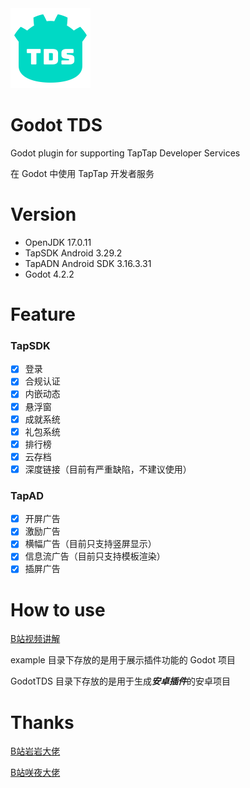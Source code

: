 <img src="example/icon.svg" width="128" height="128">

# Godot TDS

Godot plugin for supporting TapTap Developer Services

在 Godot 中使用 TapTap 开发者服务

# Version

- OpenJDK 17.0.11
- TapSDK Android 3.29.2
- TapADN Android SDK 3.16.3.31
- Godot 4.2.2

# Feature

### TapSDK

- [x] 登录
- [x] 合规认证
- [x] 内嵌动态
- [x] 悬浮窗
- [x] 成就系统
- [x] 礼包系统
- [x] 排行榜
- [x] 云存档
- [x] 深度链接（目前有严重缺陷，不建议使用）

### TapAD

- [x] 开屏广告
- [x] 激励广告
- [x] 横幅广告（目前只支持竖屏显示）
- [x] 信息流广告（目前只支持模板渲染）
- [x] 插屏广告

# How to use

[B站视频讲解](https://www.bilibili.com/video/BV1HoYiejEF9/)

example 目录下存放的是用于展示插件功能的 Godot 项目

GodotTDS 目录下存放的是用于生成***安卓插件***的安卓项目

# Thanks

[B站岩岩大佬](https://space.bilibili.com/55245483)

[B站咲夜大佬](https://space.bilibili.com/2706229)
